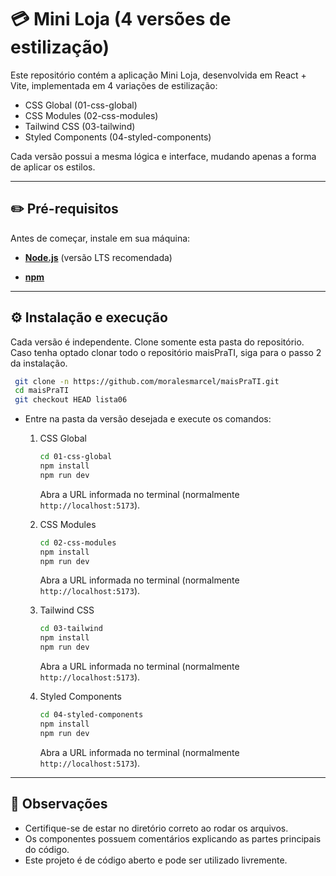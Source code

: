 # 💳 Mini Loja (4 versões de estilização)

Este repositório contém a aplicação Mini Loja, desenvolvida em React + Vite, implementada em 4 variações de estilização:

* CSS Global (01-css-global)
* CSS Modules (02-css-modules)
* Tailwind CSS (03-tailwind)
* Styled Components (04-styled-components)

Cada versão possui a mesma lógica e interface, mudando apenas a forma de aplicar os estilos. 


---
## ✏️ Pré-requisitos

Antes de começar, instale em sua máquina:

* **[Node.js](https://nodejs.org/)** (versão LTS recomendada)

* **[npm](https://www.npmjs.com/)**


---
## ⚙️ Instalação e execução

Cada versão é independente. 
Clone somente esta pasta do repositório. Caso tenha optado clonar todo o repositório maisPraTI, siga para o passo 2 da instalação.

   ```bash
    git clone -n https://github.com/moralesmarcel/maisPraTI.git
    cd maisPraTI
    git checkout HEAD lista06
   ```

* Entre na pasta da versão desejada e execute os comandos:

    1. CSS Global
        ```bash
        cd 01-css-global
        npm install
        npm run dev
        ```
        Abra a URL informada no terminal (normalmente `http://localhost:5173`).

    2. CSS Modules
        ```bash
        cd 02-css-modules
        npm install
        npm run dev
        ```
        Abra a URL informada no terminal (normalmente `http://localhost:5173`).
   
    3. Tailwind CSS
        ```bash
        cd 03-tailwind
        npm install
        npm run dev
        ```
        Abra a URL informada no terminal (normalmente `http://localhost:5173`).
   
    4. Styled Components
        ```bash
        cd 04-styled-components
        npm install
        npm run dev
        ```
       Abra a URL informada no terminal (normalmente `http://localhost:5173`).


---
## 📑 Observações

  * Certifique-se de estar no diretório correto ao rodar os arquivos.
  * Os componentes possuem comentários explicando as partes principais do código.
  * Este projeto é de código aberto e pode ser utilizado livremente.


